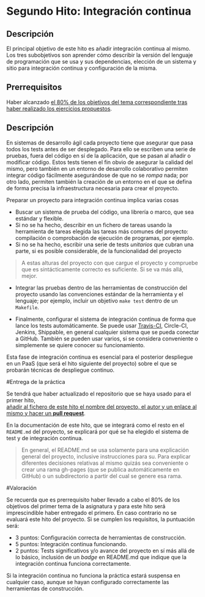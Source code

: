 Segundo Hito: Integración continua
=====================================

Descripción
-----------------

El principal objetivo de este hito es añadir integración
continua al mismo. Los tres subobjetivos son aprender cómo describir
la versión del lenguaje de programación que se usa y sus dependencias,
elección de un sistema y sitio para integración continua y
configuración de la misma.

Prerrequisitos
--------------------

Haber alcanzado
[el 80% de los objetivos del tema correspondiente tras haber realizado los ejercicios propuestos](../temas/Desarrollo_basado_en_pruebas.md). 

Descripción
----------------

En sistemas de desarrollo ágil cada proyecto tiene que asegurar que
pasa todos los tests antes de ser desplegado. Para ello se escriben
una serie de pruebas, fuera del código en sí de la aplicación, que se pasan al añadir o modificar código. Estos
tests tienen el fin obvio de asegurar la calidad del mismo, pero
también en un entorno de desarrollo colaborativo permiten integrar
código fácilmente asegurándose de que no se *rompa* nada; por otro
lado, permiten también la creación de un entorno en el que se defina
de forma precisa la infraestructura necesaria para crear el proyecto.

Preparar un proyecto para integración continua implica varias cosas

- Buscar un sistema de prueba del código, una librería o marco, que sea estándar y
  flexible.
- Si no se ha hecho, describir en un fichero de tareas usando la
  herramienta de tareas elegida las tareas más comunes del proyecto:
  compilación o comprobación de ejecución de programas, por ejemplo.
- Si no se ha hecho, escribir una serie de tests *unitarios* que
  cubran una parte, si es posible considerable, de la funcionalidad
  del proyecto
>A estas alturas del proyecto con que cargue el proyecto y compruebe
>  que es sintácticamente correcto es suficiente. Si se va más allá,
>  mejor.
  
- Integrar las pruebas dentro de las herramientas de construcción del
  proyecto usando las convenciones estándar de la herramienta y el lenguaje; por
  ejemplo, incluir un objetivo `make test` dentro de un `Makefile`.
  
- Finalmente, configurar el sistema de integración continua de forma
  que lance los tests automáticamente. Se puede usar [Travis-CI](https://travis-ci.org/),
  Circle-CI, Jenkins, Shippable, en 
  general cualquier sistema que se pueda conectar a GitHub. También se
  pueden usar varios, si se considera conveniente o simplemente se
  quiere conocer su funcionamiento.

Esta fase de integración continua es esencial para el posterior
despliegue en un PaaS (que será el hito siguiente del proyecto) sobre el que se probarán técnicas de despliegue
continuo. 

#Entrega de la práctica


Se tendrá que haber actualizado el repositorio que se haya usado para el primer hito,  
[añadir al fichero de este hito el nombre del proyecto, el autor y un enlace al mismo y hacer un **pull request**](https://github.com/JJ/clases-CC-2015-16/practicas/2.md).

En la documentación de este hito, que se integrará como el resto en el `README.md`
del proyecto, se explicará por qué se ha elegido el sistema de test y
de integración continua.
> En general, el README.md se usa solamente para una explicación
> general del proyecto, inclusive instrucciones para su. Para explicar
>diferentes decisiones relativas al mismo quizás sea conveniente o
>crear una rama gh-pages (que se publica automáticamente en GitHub) o
>un subdirectorio a partir del cual se genere esa rama.

#Valoración


Se recuerda que es prerrequisito haber llevado a cabo el 80% de los
objetivos del primer tema de la asignatura y para este hito será
imprescindible haber entregado el primero. En caso contrario no se
evaluará este hito del proyecto. Si se cumplen los requisitos, la
puntuación será:

* 3 puntos: Configuración correcta de herramientas de construcción.
* 5 puntos: Integración continua funcionando. 
* 2 puntos: Tests significativos y/o avance del proyecto en sí más
  allá de lo básico, inclusión de un *badge* en README.md que indique
  que la integración continua funciona correctamente. 
  
Si la integración continua no funciona la práctica estará suspensa
  en cualquier caso, aunque se hayan configurado correctamente las
  herramientas de construcción. 
